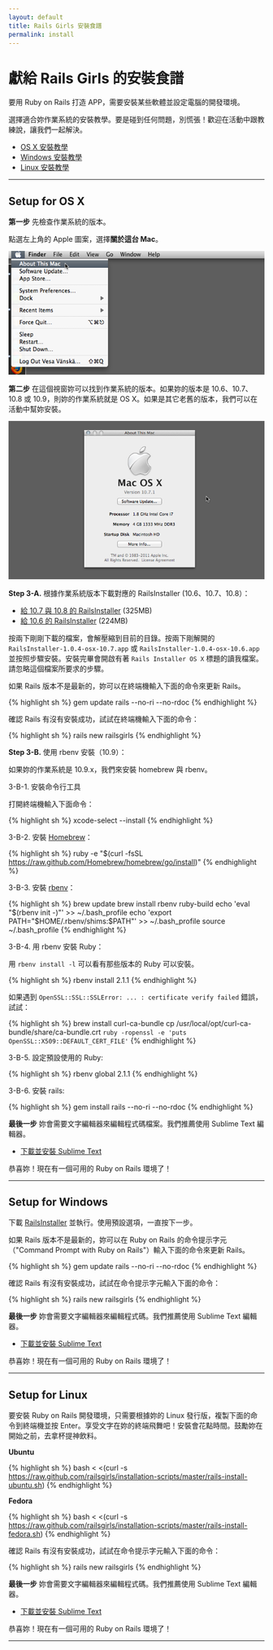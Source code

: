 ```yaml
---
layout: default
title: Rails Girls 安裝食譜
permalink: install
---
```


# 獻給 Rails Girls 的安裝食譜

要用 Ruby on Rails 打造 APP，需要安裝某些軟體並設定電腦的開發環境。

選擇適合妳作業系統的安裝教學。要是碰到任何問題，別慌張！歡迎在活動中跟教練說，讓我們一起解決。

* [OS X 安裝教學](#setup_for_os_x)
* [Windows 安裝教學](#setup_for_windows)
* [Linux 安裝教學](#setup_for_linux)

<hr />

## Setup for OS X

**第一步** 先檢查作業系統的版本。

點選左上角的 Apple 圖案，選擇**關於這台 Mac**。

![Apple 選單](/images/1.png "Apple menu")

**第二步** 在這個視窗妳可以找到作業系統的版本。如果妳的版本是 10.6、10.7、10.8 或 10.9，則妳的作業系統就是 OS X。如果是其它老舊的版本，我們可以在活動中幫妳安裝。

![關於這台 Mac 對話框](/images/2.png "About this Mac dialog")

**Step 3-A.** 根據作業系統版本下載對應的 RailsInstaller (10.6、10.7、10.8）：

* [給 10.7 與 10.8 的 RailsInstaller](http://railsinstaller.s3.amazonaws.com/RailsInstaller-1.0.4-osx-10.7.app.tgz) <span class="muted">(325MB)</span>
* [給 10.6 的 RailsInstaller](http://railsinstaller.s3.amazonaws.com/RailsInstaller-1.0.4-osx-10.6.app.tgz) <span class="muted">(224MB)</span>

按兩下剛剛下載的檔案，會解壓縮到目前的目錄。按兩下剛解開的 `RailsInstaller-1.0.4-osx-10.7.app` 或 `RailsInstaller-1.0.4-osx-10.6.app` 並按照步驟安裝。安裝完畢會開啟有著 `Rails Installer OS X` 標題的讀我檔案。請忽略這個檔案所要求的步驟。

如果 Rails 版本不是最新的，妳可以在終端機輸入下面的命令來更新 Rails。

{% highlight sh %}
gem update rails --no-ri --no-rdoc
{% endhighlight %}

確認 Rails 有沒有安裝成功，試試在終端機輸入下面的命令：

{% highlight sh %}
rails new railsgirls
{% endhighlight %}

**Step 3-B.** 使用 rbenv 安裝（10.9）：

如果妳的作業系統是 10.9.x，我們來安裝 homebrew 與 rbenv。

3-B-1. 安裝命令行工具

打開終端機輸入下面命令：

{% highlight sh %}
xcode-select --install
{% endhighlight %}

3-B-2. 安裝 [Homebrew](http://brew.sh/index_zh-tw.html)：

{% highlight sh %}
ruby -e "$(curl -fsSL https://raw.github.com/Homebrew/homebrew/go/install)"
{% endhighlight %}

3-B-3. 安裝 [rbenv](https://github.com/sstephenson/rbenv)：

{% highlight sh %}
brew update
brew install rbenv ruby-build
echo 'eval "$(rbenv init -)"' >> ~/.bash_profile
echo 'export PATH="$HOME/.rbenv/shims:$PATH"' >> ~/.bash_profile
source ~/.bash_profile
{% endhighlight %}

3-B-4. 用 rbenv 安裝 Ruby：

用 `rbenv install -l` 可以看有那些版本的 Ruby 可以安裝。

{% highlight sh %}
rbenv install 2.1.1
{% endhighlight %}

如果遇到 `OpenSSL::SSL::SSLError: ... : certificate verify failed` 錯誤，試試：

{% highlight sh %}
brew install curl-ca-bundle
cp /usr/local/opt/curl-ca-bundle/share/ca-bundle.crt `ruby -ropenssl -e 'puts OpenSSL::X509::DEFAULT_CERT_FILE'`
{% endhighlight %}

3-B-5. 設定預設使用的 Ruby:

{% highlight sh %}
rbenv global 2.1.1
{% endhighlight %}

3-B-6. 安裝 rails:

{% highlight sh %}
gem install rails --no-ri --no-rdoc
{% endhighlight %}

**最後一步** 妳會需要文字編輯器來編輯程式碼檔案。我們推薦使用 Sublime Text 編輯器。

* [下載並安裝 Sublime Text](http://www.sublimetext.com/2)

恭喜妳！現在有一個可用的 Ruby on Rails 環境了！

<hr />

## Setup for Windows

下載 [RailsInstaller](https://s3.amazonaws.com/railsinstaller/Windows/railsinstaller-2.2.2.exe) 並執行。使用預設選項，一直按下一步。

如果 Rails 版本不是最新的，妳可以在 Ruby on Rails 的命令提示字元（"Command Prompt with Ruby on Rails"）輸入下面的命令來更新 Rails。

{% highlight sh %}
gem update rails --no-ri --no-rdoc
{% endhighlight %}

確認 Rails 有沒有安裝成功，試試在命令提示字元輸入下面的命令：

{% highlight sh %}
rails new railsgirls
{% endhighlight %}

**最後一步** 妳會需要文字編輯器來編輯程式碼。我們推薦使用 Sublime Text 編輯器。

* [下載並安裝 Sublime Text](http://www.sublimetext.com/2)

恭喜妳！現在有一個可用的 Ruby on Rails 環境了！

<hr />

## Setup for Linux

要安裝 Ruby on Rails 開發環境，只需要根據妳的 Linux 發行版，複製下面的命令到終端機並按 Enter。享受文字在妳的終端飛舞吧！安裝會花點時間。鼓勵妳在開始之前，去拿杯提神飲料。

**Ubuntu**

{% highlight sh %}
bash < <(curl -s https://raw.github.com/railsgirls/installation-scripts/master/rails-install-ubuntu.sh)
{% endhighlight %}

**Fedora**

{% highlight sh %}
bash < <(curl -s https://raw.github.com/railsgirls/installation-scripts/master/rails-install-fedora.sh)
{% endhighlight %}

確認 Rails 有沒有安裝成功，試試在命令提示字元輸入下面的命令：

{% highlight sh %}
rails new railsgirls
{% endhighlight %}

**最後一步** 妳會需要文字編輯器來編輯程式碼。我們推薦使用 Sublime Text 編輯器。

* [下載並安裝 Sublime Text](http://www.sublimetext.com/2)

恭喜妳！現在有一個可用的 Ruby on Rails 環境了！

<hr />
